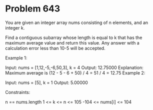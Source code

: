 # Problem 643

You are given an integer array nums consisting of n elements, and an integer k.

Find a contiguous subarray whose length is equal to k that has the maximum average value and return this value. Any answer with a calculation error less than 10-5 will be accepted.

Example 1:

Input: nums = [1,12,-5,-6,50,3], k = 4
Output: 12.75000
Explanation: Maximum average is (12 - 5 - 6 + 50) / 4 = 51 / 4 = 12.75
Example 2:

Input: nums = [5], k = 1
Output: 5.00000

Constraints:

n == nums.length
1 <= k <= n <= 105
-104 <= nums[i] <= 104
